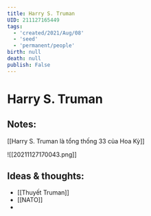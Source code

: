 ```yaml
---
title: Harry S. Truman
UID: 211127165449
tags:
  - 'created/2021/Aug/08'
  - 'seed'
  - 'permanent/people'
birth: null
death: null
publish: False
---
```

# Harry S. Truman

## Notes:
[[Harry S. Truman là tổng thống 33 của Hoa Kỳ]]

![[20211127170043.png]]

## Ideas & thoughts:
- [[Thuyết Truman]]
- [[NATO]]
- 

